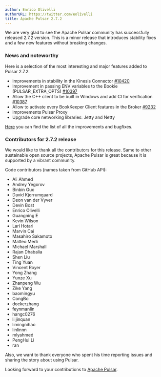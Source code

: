 ```yaml
---
author: Enrico Olivelli
authorURL: https://twitter.com/eolivelli
title: Apache Pulsar 2.7.2
---
```

We are very glad to see the Apache Pulsar community has successfully released 2.7.2 version.
This is a minor release that introduces stability fixes and a few new features without breaking changes.

<!--truncate-->

### News and noteworthy

Here is a selection of the most interesting and major features added to Pulsar 2.7.2.

- Improvements in stability in the Kinesis Connector [#10420](https://github.com/apache/pulsar/pull/10420)
- Improvement in passing ENV variables to the Bookie (PULSAR_EXTRA_OPTS) [#10397](https://github.com/apache/pulsar/pull/10397)
- Allow the C++ client to be built in Windows and add CI for verification [#10387](https://github.com/apache/pulsar/pull/10387)
- Allow to activate every BookKeeper Client features in the Broker [#9232](https://github.com/apache/pulsar/pull/9232)
- Improvements Pulsar Proxy
- Upgrade core networking libraries: Jetty and Netty 

[Here](https://github.com/apache/pulsar/pulls?page=1&q=is%3Apr+label%3Arelease%2F2.7.2]) you can find the list of all the improvements and bugfixes.

### Contributors for 2.7.2 release

We would like to thank all the contributors for this release.
Same to other sustainable open source projects, Apache Pulsar is great because it is supported by a vibrant community.

Code contributors (names taken from GitHub API):
- Ali Ahmed
- Andrey Yegorov
- Binbin Guo
- David Kjerrumgaard
- Deon van der Vyver
- Devin Bost
- Enrico Olivelli
- Guangning E
- Kevin Wilson
- Lari Hotari
- Marvin Cai
- Masahiro Sakamoto
- Matteo Merli
- Michael Marshall
- Rajan Dhabalia
- Shen Liu
- Ting Yuan
- Vincent Royer
- Yong Zhang
- Yunze Xu
- Zhanpeng Wu
- Zike Yang
- baomingyu
- CongBo
- dockerzhang
- feynmanlin
- hangc0276
- li jinquan
- limingnihao
- linlinnn
- mlyahmed
- PengHui Li
- ran

Also, we want to thank everyone who spent his time reporting issues and sharing the story about using Pulsar.

Looking forward to your contributions to [Apache Pulsar](https://github.com/apache/pulsar).
